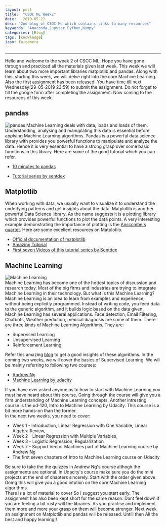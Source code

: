 ```yaml
---
layout: post
title:  "CSOC ML Week2"
date:   2019-05-22
desc: "2nd blog of CSOC ML which contains links to many resources"
keywords: "Anaconda,Jupyter,Python,Numpy"
categories: [Blog]
tags: [knowledge]
icon: fa-camera
---
```


---
Hello and welcome to the week 2 of CSOC ML. Hope you have gone through and practiced all the materials given last week. This week we will learn about two more important libraries matplotlib and pandas. Along with this, starting this week, we will delve right into the core Machine Learning. Also the first [assignment](https://github.com/COPS-IITBHU/csoc-ml2k19-assignment-1a) has been released. You have time till next Wednesday(29-05-2019 23:59) to submit the assignment. Do not forget to fill the google form after completing the assignment. Now coming to the resources of this week. 

## pandas
![pandas](https://pandas.pydata.org/_static/pandas_logo.png)
Machine Learning deals with data, loads and loads of them. Understanding, analysing and manuplating this data is essential before applying Machine Learning algorithms. Pandas is a powerful data science library with provides you powerful functions to manipulate and analyze the data. Hence it is very essential to have a strong grasp over some basic functions in this library. Here are some of the good tutorial which you can refer.
- [10 minutes to pandas](https://pandas.pydata.org/pandas-docs/stable/getting_started/10min.html)
+ [Tutorial series by sentdex](https://www.youtube.com/playlist?list=PLQVvvaa0QuDc-3szzjeP6N6b0aDrrKyL-)

## Matplotlib
When working with data, we usually want to visualize it to understand the underlying patterns and get insights about the data. Matplotlib is another powerful Data Science library. As the name suggests it is a plotting library which provides powerful functions to plot the data points. A very interesting example demonstrating the importance of plotting is the [Anscombe's quartet](https://en.wikipedia.org/wiki/Anscombe%27s_quartet?fbclid=IwAR3YacFroWXyQJIl1zC9wFZ4Eff5SGhIEsrHCPLpvSa5jbmCLx90Q4hEINE). Here are some excellent resources on Matplotlib.
- [Official documentation of matplotlib](https://matplotlib.org/tutorials/introductory/pyplot.html#sphx-glr-tutorials-introductory-pyplot-py)
- [Amazing Tutorial](https://www.tutorialspoint.com/numpy/numpy_matplotlib.htm)
- [First seven Videos of this tutorial series by Sentdex](https://www.youtube.com/playlist?list=PLQVvvaa0QuDfefDfXb9Yf0la1fPDKluPF)

## Machine Learning
![Machine Learning](https://encrypted-tbn0.gstatic.com/images?q=tbn:ANd9GcT1JW3UVEMBMNX9bEaRjUQGB01E9MP41OkpN2aCd2SyQsQ-EFeM)<br>
Machine Learning has become one of the hottest topics of discussion and research today. Most of the big firms and industries are trying to integrate Machine Learning in their technology. But what is this Machine Learning? Machine Learning is an idea to learn from examples and experience, without being explicitly programmed. Instead of writing code, you feed data to the generic algorithm, and it builds logic based on the data given. Machine Learning has several applications. Face detection, Email Filtering, Chatbots, Weather prediction, medical diagnosis are some of them.
There are three kinds of Machine Learning Algorithms. They are:
+ Supervised Learning
+  Unsupervised Learning 
+ Reinforcement Learning

Refer this amazing [blog](https://towardsdatascience.com/what-are-the-types-of-machine-learning-e2b9e5d1756f) to get a good insights of these algorithms. In the coming two weeks, we will cover the basics of Supervised Learning. We will be mainly referring to following two courses:

- [Andrew Ng](https://www.coursera.org/learn/machine-learning)
- [Machine Learning by udacity](https://www.udacity.com/course/intro-to-machine-learning--ud120)

If you have ever asked anyone as to how to start with Machine Learning you must have heard about this course. Going through the course will give you a firm understanding of Machine Learning concepts. Another intresting course is the ud-120, Intro to Machine Learning by Udacity. This course is a bit more hands-on than the former.<br>
In the next two weeks, you need to cover:
- Week 1 - Introduction, Linear Regression with One Variable, Linear Algebra Review, 
- Week 2 - Linear Regression with Multiple Variables, 
- Week 3 - Logistic Regression, Regularization
- Week 7 - Support Vector Machines part of Machine Learning course by Andrew Ng
- The first seven chapters of Intro to Machine Learning course on Udacity

Be sure to take the the quizzes in Andrew Ng's course althogh the assignments are optional. In Udacity's course make sure you do the mini projects at the end of chapters sincerely. Start with the order given above. Doing this will give you a good intution on the core Machine Learning algorithms.<br>
There is a lot of material to cover So I suggest you start early. The assignment has also been kept short for the same reason. Dont feel down if you are feeling a bit rusty will the libraries. As you practise and implement them more and more your grasp on them will become stronger. Next week an assignment on Matplotlib and pandas will be released. Untill then All the best and happy learning!!


 


